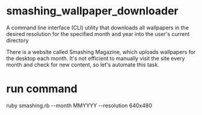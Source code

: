 # smashing_wallpaper_downloader
A command line interface (CLI) utility that downloads all wallpapers in the desired resolution for the specified month and year into the user's current directory

There is a website called Smashing Magazine, which uploads wallpapers for the desktop each month. It's not efficient to manually visit the site every month and check for new content, so let's automate this task.

# run command
ruby smashing.rb --month MMYYYY --resolution 640x480
